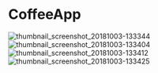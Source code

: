 # CoffeeApp

![thumbnail_screenshot_20181003-133344](https://user-images.githubusercontent.com/27202690/46410857-79b85200-c71a-11e8-9757-c8a5f40d3fe2.jpg)
![thumbnail_screenshot_20181003-133404](https://user-images.githubusercontent.com/27202690/46410856-79b85200-c71a-11e8-9feb-ef2db13d84b1.jpg)
![thumbnail_screenshot_20181003-133412](https://user-images.githubusercontent.com/27202690/46410859-7a50e880-c71a-11e8-8695-e71916354bfc.jpg)
![thumbnail_screenshot_20181003-133425](https://user-images.githubusercontent.com/27202690/46410860-7a50e880-c71a-11e8-8a2f-1351b073ad8c.jpg)
